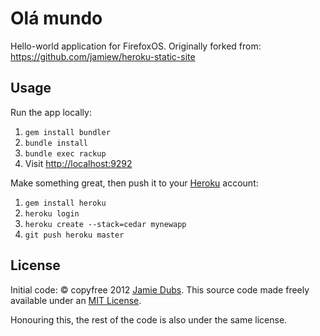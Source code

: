 Olá mundo
===========

Hello-world application for FirefoxOS. Originally forked from: https://github.com/jamiew/heroku-static-site


Usage
-----

Run the app locally:

1. `gem install bundler`
2. `bundle install`
3. `bundle exec rackup`
4. Visit <http://localhost:9292>

Make something great, then push it to your [Heroku](http://heroku.com) account:

1. `gem install heroku`
2. `heroku login`
2. `heroku create --stack=cedar mynewapp`
3. `git push heroku master`



License
-------
Initial code:
&copy; copyfree 2012 [Jamie Dubs](http://jamiedubs.com).
This source code made freely available under an [MIT License](http://www.opensource.org/licenses/mit-license.php).

Honouring this, the rest of the code is also under the same license.

